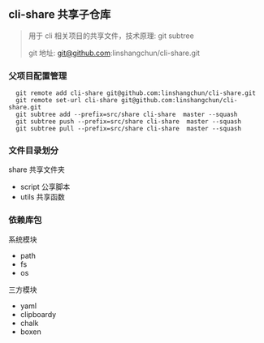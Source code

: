 ## cli-share 共享子仓库

> 用于 cli 相关项目的共享文件，技术原理: git subtree
>
> git 地址: git@github.com:linshangchun/cli-share.git

### 父项目配置管理

```
  git remote add cli-share git@github.com:linshangchun/cli-share.git
  git remote set-url cli-share git@github.com:linshangchun/cli-share.git
  git subtree add --prefix=src/share cli-share  master --squash
  git subtree push --prefix=src/share cli-share  master --squash
  git subtree pull --prefix=src/share cli-share  master --squash
```

### 文件目录划分

share 共享文件夹

- script 公享脚本
- utils 共享函数

### 依赖库包

系统模块

- path
- fs
- os

三方模块

- yaml
- clipboardy
- chalk
- boxen
